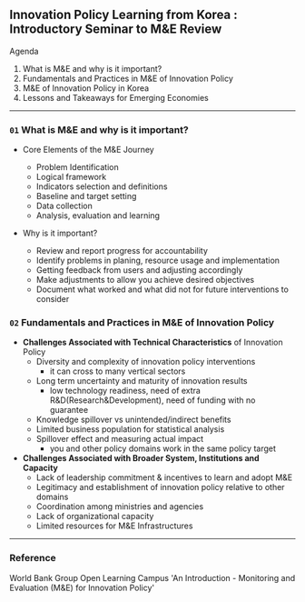 ## Innovation Policy Learning from Korea : Introductory Seminar to M&E Review

Agenda
1. What is M&E and why is it important?
2. Fundamentals and Practices in M&E of Innovation Policy
3. M&E of Innovation Policy in Korea
4. Lessons and Takeaways for Emerging Economies

---

### `01` What is M&E and why is it important?
- Core Elements of the M&E Journey
  - Problem Identification
  - Logical framework
  - Indicators selection and definitions
  - Baseline and target setting
  - Data collection
  - Analysis, evaluation and learning
    
- Why is it important?
  - Review and report progress for accountability
  - Identify problems in planing, resource usage and implementation
  - Getting feedback from users and adjusting accordingly
  - Make adjustments to allow you achieve desired objectives
  - Document what worked and what did not for future interventions to consider

### `02` Fundamentals and Practices in M&E of Innovation Policy
- **Challenges Associated with Technical Characteristics** of Innovation Policy
  - Diversity and complexity of innovation policy interventions
    - it can cross to many vertical sectors
  - Long term uncertainty and maturity of innovation results
    - low technology readiness, need of extra R&D(Research&Development), need of funding with no guarantee 
  - Knowledge spillover vs unintended/indirect benefits
  - Limited business population for statistical analysis
  - Spillover effect and measuring actual impact
    - you and other policy domains work in the same policy target
- **Challenges Associated with Broader System, Institutions and Capacity**
  - Lack of leadership commitment & incentives to learn and adopt M&E
  - Legitimacy and establishment of innovation policy relative to other domains
  - Coordination among ministries and agencies
  - Lack of organizational capacity
  - Limited resources for M&E Infrastructures
    
---

### Reference
World Bank Group Open Learning Campus 'An Introduction - Monitoring and Evaluation (M&E) for Innovation Policy'
